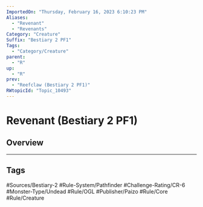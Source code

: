 ```yaml
---
ImportedOn: "Thursday, February 16, 2023 6:10:23 PM"
Aliases:
  - "Revenant"
  - "Revenants"
Category: "Creature"
Suffix: "Bestiary 2 PF1"
Tags:
  - "Category/Creature"
parent:
  - "R"
up:
  - "R"
prev:
  - "Reefclaw (Bestiary 2 PF1)"
RWtopicId: "Topic_10493"
---
```

# Revenant (Bestiary 2 PF1)
## Overview

---
## Tags
#Sources/Bestiary-2 #Rule-System/Pathfinder #Challenge-Rating/CR-6 #Monster-Type/Undead #Rule/OGL #Publisher/Paizo #Rule/Core #Rule/Creature

